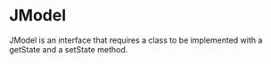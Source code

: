 JModel
======

JModel is an interface that requires a class to be implemented with a
getState and a setState method.
